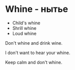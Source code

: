 # Whine - нытье




- Child's whine
- Shrill whine
- Loud whine

Don't whine and drink wine.

I don't want to hear your whine.

Keep calm and don't whine.